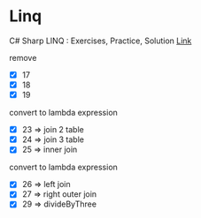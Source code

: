 # Linq
 C# Sharp LINQ : Exercises, Practice, Solution
 [Link](https://www.w3resource.com/csharp-exercises/linq/index.php)

remove
- [x] 17
- [x] 18
- [x] 19

convert to lambda expression
- [x] 23 => join 2 table
- [x] 24 => join 3 table
- [x] 25 => inner join

convert to lambda expression
- [x] 26 => left join
- [x] 27 => right outer join
- [x] 29 => divideByThree

